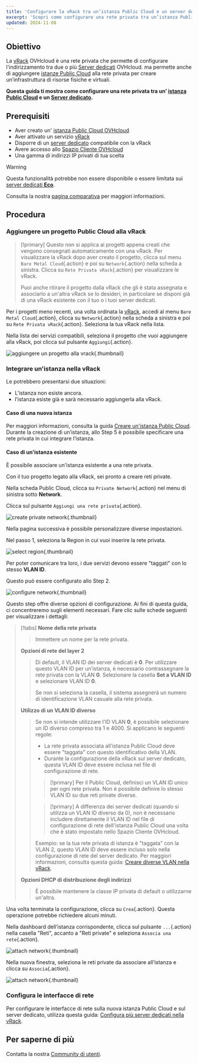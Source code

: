 ```yaml
---
title: 'Configurare la vRack tra un’istanza Public Cloud e un server dedicato'
excerpt: 'Scopri come configurare una rete privata tra un’istanza Public Cloud e un server dedicato'
updated: 2024-11-08
---
```


## Obiettivo

La [vRack](/links/network/vrack) OVHcloud è una rete privata che permette di configurare l'indirizzamento tra due o più [Server dedicati](/links/bare-metal/bare-metal) OVHcloud. ma permette anche di aggiungere [istanze Public Cloud](/links/public-cloud/compute) alla rete privata per creare un’infrastruttura di risorse fisiche e virtuali.

**Questa guida ti mostra come configurare una rete privata tra un’ [istanza Public Cloud](/pages/public_cloud/compute/public-cloud-first-steps) e un [Server dedicato](/links/bare-metal/bare-metal).**

## Prerequisiti

* Aver creato un' [istanza Public Cloud OVHcloud](/pages/public_cloud/compute/public-cloud-first-steps)
* Aver attivato un servizio [vRack](/links/network/vrack)
* Disporre di un [server dedicato](/links/bare-metal/bare-metal) compatibile con la vRack
* Avere accesso allo [Spazio Cliente OVHcloud](/links/manager)
* Una gamma di indirizzi IP privati di tua scelta

> [!warning]
> Questa funzionalità potrebbe non essere disponibile o essere limitata sui [server dedicati **Eco**](/links/bare-metal/eco-about).
>
> Consulta la nostra [pagina comparativa](/links/bare-metal/eco-compare) per maggiori informazioni.

## Procedura

### Aggiungere un progetto Public Cloud alla vRack

> [!primary]
> Questo non si applica ai progetti appena creati che vengono consegnati automaticamente con una vRack. Per visualizzare la vRack dopo aver creato il progetto, clicca sul menu `Bare Metal Cloud`{.action} e poi su `Network`{.action} nella scheda a sinistra. Clicca su `Rete Privata vRack`{.action} per visualizzare le vRack.
>
> Puoi anche ritirare il progetto dalla vRack che gli è stata assegnata e associarlo a un'altra vRack se lo desideri, in particolare se disponi già di una vRack esistente con il tuo o i tuoi server dedicati.

Per i progetti meno recenti, una volta ordinata la [vRack](/links/network/vrack), accedi al menu `Bare Metal Cloud`{.action}, clicca su `Network`{.action} nella scheda a sinistra e poi su `Rete Privata vRack`{.action}. Seleziona la tua vRack nella lista.

Nella lista dei servizi compatibili, seleziona il progetto che vuoi aggiungere alla vRack, poi clicca sul pulsante `Aggiungi`{.action}.

![aggiungere un progetto alla vrack](images/addprojectvrack.png){.thumbnail}

### Integrare un'istanza nella vRack

Le potrebbero presentarsi due situazioni:

- L'istanza non esiste ancora.
- l’istanza esiste già e sarà necessario aggiungerla alla vRack.

#### Caso di una nuova istanza

Per maggiori informazioni, consulta la guida [Creare un'istanza Public Cloud](/pages/public_cloud/compute/public-cloud-first-steps). Durante la creazione di un’istanza, allo Step 5 è possibile specificare una rete privata in cui integrare l’istanza.

#### Caso di un'istanza esistente

È possibile associare un'istanza esistente a una rete privata.

Con il tuo progetto legato alla vRack, sei pronto a creare reti private.

Nella scheda Public Cloud, clicca su `Private Network`{.action} nel menu di sinistra sotto **Network**.

Clicca sul pulsante `Aggiungi una rete privata`{.action}.

![create private network](images/vrack2022-03.png){.thumbnail}

Nella pagina successiva è possibile personalizzare diverse impostazioni.

Nel passo 1, seleziona la Region in cui vuoi inserire la rete privata.

![select region](images/vrack2024-01.png){.thumbnail}

Per poter comunicare tra loro, i due servizi devono essere "taggati" con lo stesso **VLAN ID**.

Questo può essere configurato allo Step 2.

![configure network](images/configure_private_network.png){.thumbnail}

Questo step offre diverse opzioni di configurazione. Ai fini di questa guida, ci concentreremo sugli elementi necessari. Fare clic sulle schede seguenti per visualizzare i dettagli:

> [!tabs]
> **Nome della rete privata**
>>
>> Immettere un nome per la rete privata.<br>
>>
> **Opzioni di rete del layer 2**
>>
>> Di default, il VLAN ID dei server dedicati è **0**. Per utilizzare questo VLAN ID per un’istanza, è necessario contrassegnare la rete privata con la VLAN **0**.
>> Selezionare la casella **Set a VLAN ID** e selezionare VLAN ID **0**.
>>
>> Se non si seleziona la casella, il sistema assegnerà un numero di identificazione VLAN casuale alla rete privata.
>>
> **Utilizzo di un VLAN ID diverso**
>>
>> Se non si intende utilizzare l'ID VLAN **0**, è possibile selezionare un ID diverso compreso tra 1 e 4000. Si applicano le seguenti regole:
>>
>> - La rete privata associata all’istanza Public Cloud deve essere "taggata" con questo identificativo della VLAN.
>> - Durante la configurazione della vRack sul server dedicato, questa VLAN ID deve essere inclusa nel file di configurazione di rete.
>>
>> > [!primary]
>> > Per il Public Cloud, definisci un VLAN ID unico per ogni rete privata. Non è possibile definire lo stesso VLAN ID su due reti private diverse.
>>
>> > [!primary]
>> > A differenza dei server dedicati (quando si utilizza un VLAN ID diverso da 0), non è necessario includere direttamente il VLAN ID nel file di configurazione di rete dell'istanza Public Cloud una volta che è stato impostato nello Spazio Cliente OVHcloud.
>>
>> Esempio: se la tua rete privata di istanza è "taggata" con la VLAN 2, questo VLAN ID deve essere incluso solo nella configurazione di rete del server dedicato. Per maggiori informazioni, consulta questa guida: [Creare diverse VLAN nella vRack](/pages/bare_metal_cloud/dedicated_servers/creating-multiple-vlans-in-a-vrack).<br>
>>
> **Opzioni DHCP di distribuzione degli indirizzi**
>>
>> È possibile mantenere la classe IP privata di default o utilizzarne un'altra.
>>

Una volta terminata la configurazione, clicca su `Crea`{.action}. Questa operazione potrebbe richiedere alcuni minuti.

Nella dashboard dell’istanza corrispondente, clicca sul pulsante `...`{.action} nella casella "Reti", accanto a "Reti private" e seleziona `Associa una rete`{.action}.

![attach network](images/vrack2021-01.png){.thumbnail}

Nella nuova finestra, seleziona le reti private da associare all’istanza e clicca su `Associa`{.action}.

![attach network](images/attach_network.png){.thumbnail}

### Configura le interfacce di rete

Per configurare le interfacce di rete sulla nuova istanza Public Cloud e sul server dedicato, utilizza questa guida: [Configura più server dedicati nella vRack](/pages/bare_metal_cloud/dedicated_servers/vrack_configuring_on_dedicated_server).

## Per saperne di più

Contatta la nostra [Community di utenti](/links/community).
